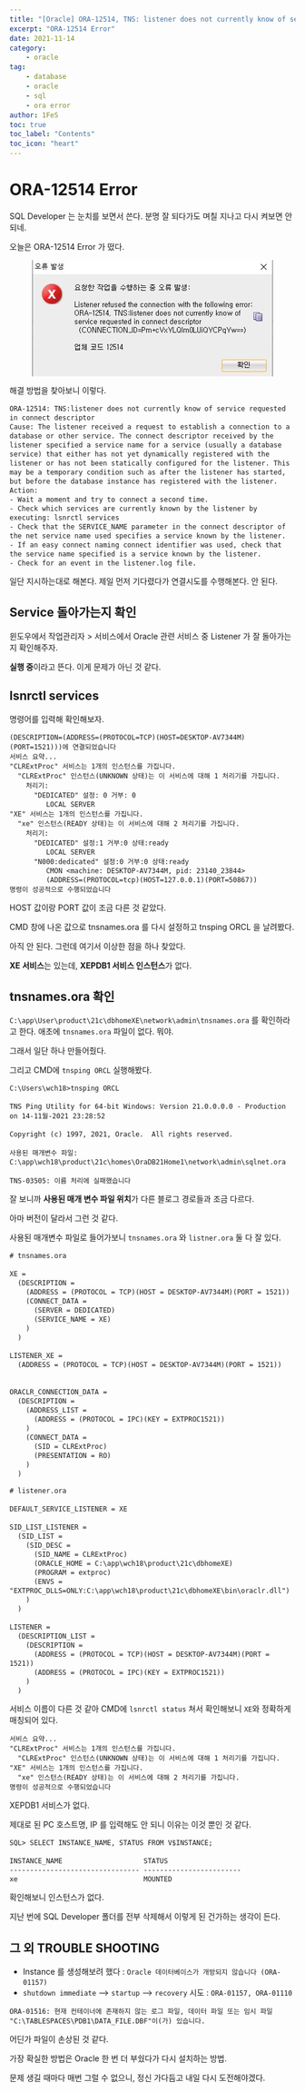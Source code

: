 ```yaml
---
title: "[Oracle] ORA-12514, TNS: listener does not currently know of service requested in connect dscriptor"
excerpt: "ORA-12514 Error"
date: 2021-11-14
category:
    - oracle
tag:
    - database
    - oracle
    - sql
    - ora error
author: 1FeS
toc: true
toc_label: "Contents"
toc_icon: "heart"
---
```


# ORA-12514 Error

SQL Developer 는 눈치를 보면서 쓴다. 분명 잘 되다가도 며칠 지나고 다시 켜보면 안 되네.

오늘은 ORA-12514 Error 가 떴다.

<img src="/_img/2021-11-14/ora_12514.jpg" style="margin: auto auto; display: block;">

해결 방법을 찾아보니 이렇다.

```
ORA-12514: TNS:listener does not currently know of service requested in connect descriptor
Cause: The listener received a request to establish a connection to a database or other service. The connect descriptor received by the listener specified a service name for a service (usually a database service) that either has not yet dynamically registered with the listener or has not been statically configured for the listener. This may be a temporary condition such as after the listener has started, but before the database instance has registered with the listener.
Action:
- Wait a moment and try to connect a second time.
- Check which services are currently known by the listener by executing: lsnrctl services
- Check that the SERVICE_NAME parameter in the connect descriptor of the net service name used specifies a service known by the listener.
- If an easy connect naming connect identifier was used, check that the service name specified is a service known by the listener.
- Check for an event in the listener.log file.
```

일단 지시하는대로 해본다. 제일 먼저 기다렸다가 연결시도를 수행해본다. 안 된다.

## Service 돌아가는지 확인

윈도우에서 작업관리자 > 서비스에서 Oracle 관련 서비스 중 Listener 가 잘 돌아가는지 확인해주자.

**실행 중**이라고 뜬다. 이게 문제가 아닌 것 같다.

## lsnrctl services

명령어를 입력해 확인해보자.

```
(DESCRIPTION=(ADDRESS=(PROTOCOL=TCP)(HOST=DESKTOP-AV7344M)(PORT=1521)))에 연결되었습니다
서비스 요약...
"CLRExtProc" 서비스는 1개의 인스턴스를 가집니다.
  "CLRExtProc" 인스턴스(UNKNOWN 상태)는 이 서비스에 대해 1 처리기를 가집니다.
    처리기:
      "DEDICATED" 설정: 0 거부: 0
         LOCAL SERVER
"XE" 서비스는 1개의 인스턴스를 가집니다.
  "xe" 인스턴스(READY 상태)는 이 서비스에 대해 2 처리기를 가집니다.
    처리기:
      "DEDICATED" 설정:1 거부:0 상태:ready
         LOCAL SERVER
      "N000:dedicated" 설정:0 거부:0 상태:ready
         CMON <machine: DESKTOP-AV7344M, pid: 23140_23844>
         (ADDRESS=(PROTOCOL=tcp)(HOST=127.0.0.1)(PORT=50867))
명령이 성공적으로 수행되었습니다
```

HOST 값이랑 PORT 값이 조금 다른 것 같았다.

CMD 창에 나온 값으로 tnsnames.ora 를 다시 설정하고 tnsping ORCL 을 날려봤다.

아직 안 된다. 그런데 여기서 이상한 점을 하나 찾았다.

**XE 서비스**는 있는데, **XEPDB1 서비스 인스턴스**가 없다.

## tnsnames.ora 확인

`C:\app\User\product\21c\dbhomeXE\network\admin\tnsnames.ora` 를 확인하라고 한다. 애초에 `tnsnames.ora` 파일이 없다. 뭐야.

그래서 일단 하나 만들어줬다.

그리고 CMD에 `tnsping ORCL` 실행해봤다.

```
C:\Users\wch18>tnsping ORCL

TNS Ping Utility for 64-bit Windows: Version 21.0.0.0.0 - Production on 14-11월-2021 23:28:52

Copyright (c) 1997, 2021, Oracle.  All rights reserved.

사용된 매개변수 파일:
C:\app\wch18\product\21c\homes\OraDB21Home1\network\admin\sqlnet.ora

TNS-03505: 이름 처리에 실패했습니다
```

잘 보니까 **사용된 매개 변수 파일 위치**가 다른 블로그 경로들과 조금 다르다. 

아마 버전이 달라서 그런 것 같다.

사용된 매개변수 파일로 들어가보니 `tnsnames.ora` 와 `listner.ora` 둘 다 잘 있다.

```
# tnsnames.ora

XE =
  (DESCRIPTION =
    (ADDRESS = (PROTOCOL = TCP)(HOST = DESKTOP-AV7344M)(PORT = 1521))
    (CONNECT_DATA =
      (SERVER = DEDICATED)
      (SERVICE_NAME = XE)
    )
  )

LISTENER_XE =
  (ADDRESS = (PROTOCOL = TCP)(HOST = DESKTOP-AV7344M)(PORT = 1521))


ORACLR_CONNECTION_DATA =
  (DESCRIPTION =
    (ADDRESS_LIST =
      (ADDRESS = (PROTOCOL = IPC)(KEY = EXTPROC1521))
    )
    (CONNECT_DATA =
      (SID = CLRExtProc)
      (PRESENTATION = RO)
    )
  )
```

```
# listener.ora

DEFAULT_SERVICE_LISTENER = XE

SID_LIST_LISTENER =
  (SID_LIST =
    (SID_DESC =
      (SID_NAME = CLRExtProc)
      (ORACLE_HOME = C:\app\wch18\product\21c\dbhomeXE)
      (PROGRAM = extproc)
      (ENVS = "EXTPROC_DLLS=ONLY:C:\app\wch18\product\21c\dbhomeXE\bin\oraclr.dll")
    )
  )

LISTENER =
  (DESCRIPTION_LIST =
    (DESCRIPTION =
      (ADDRESS = (PROTOCOL = TCP)(HOST = DESKTOP-AV7344M)(PORT = 1521))
      (ADDRESS = (PROTOCOL = IPC)(KEY = EXTPROC1521))
    )
  )
```

서비스 이름이 다른 것 같아 CMD에 `lsnrctl status` 쳐서 확인해보니 `XE`와 정확하게 매칭되어 있다.

```
서비스 요약...
"CLRExtProc" 서비스는 1개의 인스턴스를 가집니다.
  "CLRExtProc" 인스턴스(UNKNOWN 상태)는 이 서비스에 대해 1 처리기를 가집니다.
"XE" 서비스는 1개의 인스턴스를 가집니다.
  "xe" 인스턴스(READY 상태)는 이 서비스에 대해 2 처리기를 가집니다.
명령이 성공적으로 수행되었습니다
```

XEPDB1 서비스가 없다.

제대로 된 PC 호스트명, IP 를 입력해도 안 되니 이유는 이것 뿐인 것 같다.

```
SQL> SELECT INSTANCE_NAME, STATUS FROM V$INSTANCE;

INSTANCE_NAME                    STATUS
-------------------------------- ------------------------
xe                               MOUNTED
```

확인해보니 인스턴스가 없다.

지난 번에 SQL Developer 폴더를 전부 삭제해서 이렇게 된 건가하는 생각이 든다.

## 그 외 TROUBLE SHOOTING

- Instance 를 생성해보려 했다 : `Oracle 데이터베이스가 개방되지 않습니다 (ORA-01157)`
- `shutdown immediate` --> `startup` --> `recovery` 시도 : `ORA-01157, ORA-01110`
```
ORA-01516: 현재 컨테이너에 존재하지 않는 로그 파일, 데이터 파일 또는 임시 파일
"C:\TABLESPACES\PDB1\DATA_FILE.DBF"이(가) 있습니다.
```

어딘가 파일이 손상된 것 같다.

가장 확실한 방법은 Oracle 한 번 더 부쉈다가 다시 설치하는 방법.

문제 생길 때마다 매번 그럴 수 없으니, 정신 가다듬고 내일 다시 도전해야겠다.